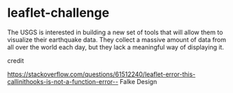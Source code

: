 # leaflet-challenge
The USGS is interested in building a new set of tools that will allow them to visualize their earthquake data. They collect a massive amount of data from all over the world each day, but they lack a meaningful way of displaying it. 


credit

https://stackoverflow.com/questions/61512240/leaflet-error-this-callinithooks-is-not-a-function-error-- Falke Design